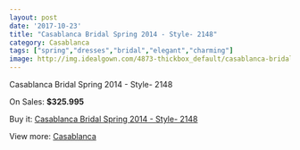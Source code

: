 ```yaml
---
layout: post
date: '2017-10-23'
title: "Casablanca Bridal Spring 2014 - Style- 2148"
category: Casablanca
tags: ["spring","dresses","bridal","elegant","charming"]
image: http://img.idealgown.com/4873-thickbox_default/casablanca-bridal-spring-2014-style-2148.jpg
---
```

Casablanca Bridal Spring 2014 - Style- 2148

On Sales: **$325.995**
<a href="https://www.idealgown.com/en/casablanca/2200-casablanca-bridal-spring-2014-style-2148.html"><amp-img layout="responsive" width="600" height="600" src="//img.idealgown.com/4873-thickbox_default/casablanca-bridal-spring-2014-style-2148.jpg" alt="Casablanca Bridal Spring 2014 - Style- 2148 0" /></a>
<a href="https://www.idealgown.com/en/casablanca/2200-casablanca-bridal-spring-2014-style-2148.html"><amp-img layout="responsive" width="600" height="600" src="//img.idealgown.com/4875-thickbox_default/casablanca-bridal-spring-2014-style-2148.jpg" alt="Casablanca Bridal Spring 2014 - Style- 2148 1" /></a>
<a href="https://www.idealgown.com/en/casablanca/2200-casablanca-bridal-spring-2014-style-2148.html"><amp-img layout="responsive" width="600" height="600" src="//img.idealgown.com/4874-thickbox_default/casablanca-bridal-spring-2014-style-2148.jpg" alt="Casablanca Bridal Spring 2014 - Style- 2148 2" /></a>

Buy it: [Casablanca Bridal Spring 2014 - Style- 2148](https://www.idealgown.com/en/casablanca/2200-casablanca-bridal-spring-2014-style-2148.html "Casablanca Bridal Spring 2014 - Style- 2148")

View more: [Casablanca](https://www.idealgown.com/en/31-casablanca "Casablanca")
